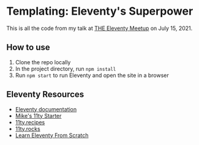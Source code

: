 # Templating: Eleventy's Superpower

This is all the code from my talk at [THE Eleventy Meetup](https://11tymeetup.dev/events/hello-world/) on July 15, 2021.

## How to use

1. Clone the repo locally
2. In the project directory, run `npm install`
3. Run `npm start` to run Eleventy and open the site in a browser

## Eleventy Resources

* [Eleventy documentation](https://11ty.dev)
* [Mike's 11ty Starter](https://github.com/peruvianidol/11ty-starter)
* [11ty.recipes](https://11ty.recipes)
* [11ty.rocks](https://11ty.rocks)
* [Learn Eleventy From Scratch](https://piccalil.li/course/learn-eleventy-from-scratch/)
